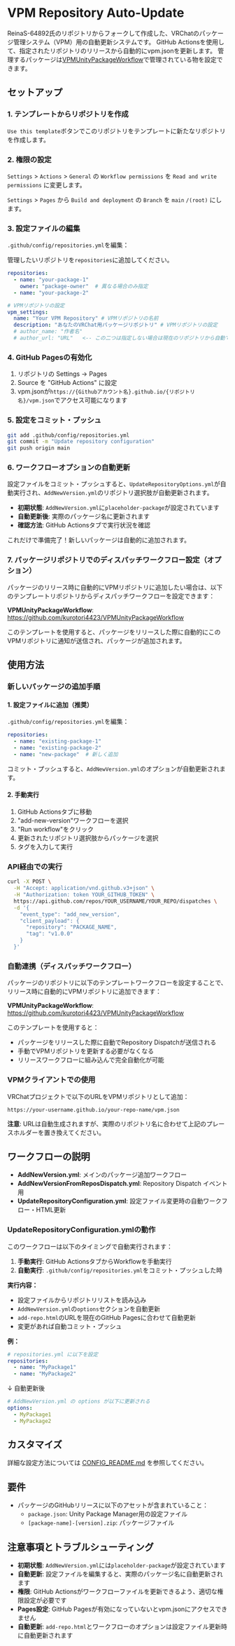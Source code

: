 # VPM Repository Auto-Update

ReinaS-64892氏のリポジトリからフォークして作成した、VRChatのパッケージ管理システム（VPM）用の自動更新システムです。
GitHub Actionsを使用して、指定されたリポジトリのリリースから自動的にvpm.jsonを更新します。
管理するパッケージは[VPMUnityPackageWorkflow](https://github.com/kurotori4423/VPMUnityPackageWorkflow)で管理されている物を設定できます。
## セットアップ

### 1. テンプレートからリポジトリを作成

`Use this template`ボタンでこのリポジトリをテンプレートに新たなリポジトリを作成します。

### 2. 権限の設定

`Settings` > `Actions` > `General` の `Workflow permissions` を `Read and write permissions` に変更します。

`Settings` > `Pages` から `Build and deployment` の `Branch` を `main` `/(root)` にします。
 
### 3. 設定ファイルの編集

`.github/config/repositories.yml`を編集：

管理したいリポジトリを`repositories`に追加してください。

```yaml
repositories:
  - name: "your-package-1"
    owner: "package-owner"  # 異なる場合のみ指定
  - name: "your-package-2"

# VPMリポジトリの設定
vpm_settings:
  name: "Your VPM Repository" # VPMリポジトリの名前
  description: "あなたのVRChat用パッケージリポジトリ" # VPMリポジトリの設定
  # author_name: "作者名"
  # author_url: "URL"   <-- この二つは指定しない場合は現在のリポジトリから自動で設定されます。
```

### 4. GitHub Pagesの有効化

1. リポジトリの Settings → Pages
2. Source を "GitHub Actions" に設定
3. vpm.jsonが`https://{Githubアカウント名}.github.io/{リポジトリ名}/vpm.json`でアクセス可能になります

### 5. 設定をコミット・プッシュ

```bash
git add .github/config/repositories.yml
git commit -m "Update repository configuration"
git push origin main
```

### 6. ワークフローオプションの自動更新

設定ファイルをコミット・プッシュすると、`UpdateRepositoryOptions.yml`が自動実行され、`AddNewVersion.yml`のリポジトリ選択肢が自動更新されます。

- **初期状態**: `AddNewVersion.yml`に`placeholder-package`が設定されています
- **自動更新後**: 実際のパッケージ名に更新されます
- **確認方法**: GitHub Actionsタブで実行状況を確認

これだけで準備完了！新しいパッケージは自動的に追加されます。

### 7. パッケージリポジトリでのディスパッチワークフロー設定（オプション）

パッケージのリリース時に自動的にVPMリポジトリに追加したい場合は、以下のテンプレートリポジトリからディスパッチワークフローを設定できます：

**VPMUnityPackageWorkflow**: https://github.com/kurotori4423/VPMUnityPackageWorkflow

このテンプレートを使用すると、パッケージをリリースした際に自動的にこのVPMリポジトリに通知が送信され、パッケージが追加されます。

## 使用方法

### 新しいパッケージの追加手順

#### 1. 設定ファイルに追加（推奨）

`.github/config/repositories.yml`を編集：

```yaml
repositories:
  - name: "existing-package-1"
  - name: "existing-package-2"
  - name: "new-package"  # 新しく追加
```

コミット・プッシュすると、`AddNewVersion.yml`のオプションが自動更新されます。

#### 2. 手動実行

1. GitHub Actionsタブに移動
2. "add-new-version"ワークフローを選択
3. "Run workflow"をクリック
4. 更新されたリポジトリ選択肢からパッケージを選択
5. タグを入力して実行

### API経由での実行

```bash
curl -X POST \
  -H "Accept: application/vnd.github.v3+json" \
  -H "Authorization: token YOUR_GITHUB_TOKEN" \
  https://api.github.com/repos/YOUR_USERNAME/YOUR_REPO/dispatches \
  -d '{
    "event_type": "add_new_version",
    "client_payload": {
      "repository": "PACKAGE_NAME",
      "tag": "v1.0.0"
    }
  }'
```

### 自動連携（ディスパッチワークフロー）

パッケージのリポジトリに以下のテンプレートワークフローを設定することで、リリース時に自動的にVPMリポジトリに追加できます：

**VPMUnityPackageWorkflow**: https://github.com/kurotori4423/VPMUnityPackageWorkflow

このテンプレートを使用すると：
- パッケージをリリースした際に自動でRepository Dispatchが送信される
- 手動でVPMリポジトリを更新する必要がなくなる
- リリースワークフローに組み込んで完全自動化が可能

### VPMクライアントでの使用

VRChatプロジェクトで以下のURLをVPMリポジトリとして追加：

```
https://your-username.github.io/your-repo-name/vpm.json
```

**注意**: URLは自動生成されますが、実際のリポジトリ名に合わせて上記のプレースホルダーを置き換えてください。

## ワークフローの説明

- **AddNewVersion.yml**: メインのパッケージ追加ワークフロー
- **AddNewVersionFromReposDispatch.yml**: Repository Dispatch イベント用
- **UpdateRepositoryConfiguration.yml**: 設定ファイル変更時の自動ワークフロー・HTML更新

### UpdateRepositoryConfiguration.ymlの動作

このワークフローは以下のタイミングで自動実行されます：

1. **手動実行**: GitHub ActionsタブからWorkflowを手動実行
2. **自動実行**: `.github/config/repositories.yml`をコミット・プッシュした時

**実行内容：**
- 設定ファイルからリポジトリリストを読み込み
- `AddNewVersion.yml`の`options`セクションを自動更新
- `add-repo.html`のURLを現在のGitHub Pagesに合わせて自動更新
- 変更があれば自動コミット・プッシュ

**例：**
```yaml
# repositories.yml に以下を設定
repositories:
  - name: "MyPackage1" 
  - name: "MyPackage2"
```

↓ 自動更新後

```yaml
# AddNewVersion.yml の options が以下に更新される
options:
  - MyPackage1
  - MyPackage2
```

## カスタマイズ

詳細な設定方法については [CONFIG_README.md](.github/CONFIG_README.md) を参照してください。

## 要件

- パッケージのGitHubリリースに以下のアセットが含まれていること：
  - `package.json`: Unity Package Manager用の設定ファイル
  - `[package-name]-[version].zip`: パッケージファイル

## 注意事項とトラブルシューティング

- **初期状態**: `AddNewVersion.yml`には`placeholder-package`が設定されています
- **自動更新**: 設定ファイルを編集すると、実際のパッケージ名に自動更新されます
- **権限**: GitHub Actionsがワークフローファイルを更新できるよう、適切な権限設定が必要です
- **Pages設定**: GitHub Pagesが有効になっていないとvpm.jsonにアクセスできません
- **自動更新**: `add-repo.html`とワークフローのオプションは設定ファイル更新時に自動更新されます
